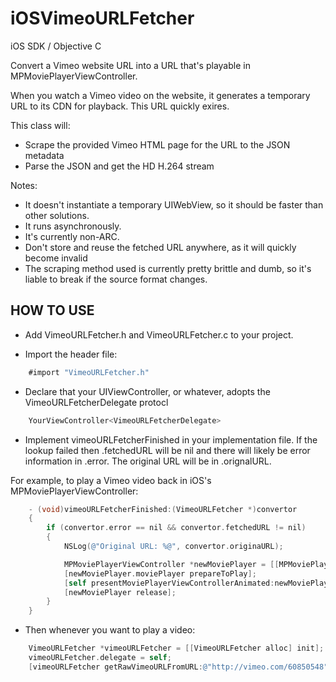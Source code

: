 iOSVimeoURLFetcher
==================

iOS SDK / Objective C

Convert a Vimeo website URL into a URL that's playable in MPMoviePlayerViewController.

When you watch a Vimeo video on the website, it generates a temporary URL to its CDN for playback. This URL quickly exires.

This class will:

* Scrape the provided Vimeo HTML page for the URL to the JSON metadata
* Parse the JSON and get the HD H.264 stream

Notes:

* It doesn't instantiate a temporary UIWebView, so it should be faster than other solutions. 
* It runs asynchronously.
* It's currently non-ARC.
* Don't store and reuse the fetched URL anywhere, as it will quickly become invalid
* The scraping method used is currently pretty brittle and dumb, so it's liable to break if the source format changes.

HOW TO USE
----

* Add VimeoURLFetcher.h and VimeoURLFetcher.c to your project.

* Import the header file:

```objective-c
	#import "VimeoURLFetcher.h"
```

* Declare that your UIViewController, or whatever, adopts the VimeoURLFetcherDelegate protocl

```objective-c
	YourViewController<VimeoURLFetcherDelegate>
```

* Implement vimeoURLFetcherFinished in your implementation file. If the lookup failed then .fetchedURL will be nil and there will likely be error information in .error. The original URL will be in .orignalURL.

For example, to play a Vimeo video back in iOS's MPMoviePlayerViewController:

```objective-c
	- (void)vimeoURLFetcherFinished:(VimeoURLFetcher *)convertor
	{
	    if (convertor.error == nil && convertor.fetchedURL != nil)
	    {
	    	NSLog(@"Original URL: %@", convertor.originaURL);

	        MPMoviePlayerViewController *newMoviePlayer = [[MPMoviePlayerViewController alloc] initWithContentURL:[NSURL URLWithString:convertor.fetchedURL]];
	        [newMoviePlayer.moviePlayer prepareToPlay];
	        [self presentMoviePlayerViewControllerAnimated:newMoviePlayer];
	        [newMoviePlayer release];
	    }
	}
```

* Then whenever you want to play a video:

```objective-c
 	VimeoURLFetcher *vimeoURLFetcher = [[VimeoURLFetcher alloc] init];
    vimeoURLFetcher.delegate = self;
    [vimeoURLFetcher getRawVimeoURLFromURL:@"http://vimeo.com/60850548"];
```

